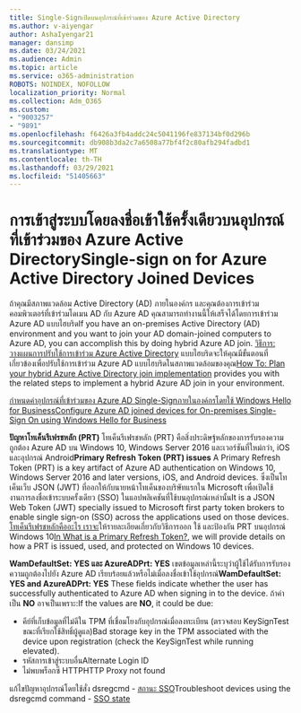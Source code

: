 ```yaml
---
title: Single-Signเปิดบนอุปกรณ์ที่เข้าร่วมของ Azure Active Directory
ms.author: v-aiyengar
author: AshaIyengar21
manager: dansimp
ms.date: 03/24/2021
ms.audience: Admin
ms.topic: article
ms.service: o365-administration
ROBOTS: NOINDEX, NOFOLLOW
localization_priority: Normal
ms.collection: Adm_O365
ms.custom:
- "9003257"
- "9891"
ms.openlocfilehash: f6426a3fb4addc24c5041196fe837134bf0d296b
ms.sourcegitcommit: db908b3da2c7a6508a77bf4f2c80afb294fadbd1
ms.translationtype: MT
ms.contentlocale: th-TH
ms.lasthandoff: 03/29/2021
ms.locfileid: "51405663"
---
```

# <a name="single-sign-on-for-azure-active-directory-joined-devices"></a><span data-ttu-id="30412-102">การเข้าสู่ระบบโดยลงชื่อเข้าใช้ครั้งเดียวบนอุปกรณ์ที่เข้าร่วมของ Azure Active Directory</span><span class="sxs-lookup"><span data-stu-id="30412-102">Single-sign on for Azure Active Directory Joined Devices</span></span>

<span data-ttu-id="30412-103">ถ้าคุณมีสภาพแวดล้อม Active Directory (AD) ภายในองค์กร และคุณต้องการเข้าร่วมคอมพิวเตอร์ที่เข้าร่วมโดเมน AD กับ Azure AD คุณสามารถทํางานนี้ให้เสร็จได้โดยการเข้าร่วม Azure AD แบบไฮบริด</span><span class="sxs-lookup"><span data-stu-id="30412-103">If you have an on-premises Active Directory (AD) environment and you want to join your AD domain-joined computers to Azure AD, you can accomplish this by doing hybrid Azure AD join.</span></span> <span data-ttu-id="30412-104">[วิธีการ: วางแผนการปรับใช้การเข้าร่วม Azure Active Directory](https://docs.microsoft.com/azure/active-directory/devices/hybrid-azuread-join-plan) แบบไฮบริดจะให้คุณมีขั้นตอนที่เกี่ยวข้องเพื่อปรับใช้การเข้าร่วม Azure AD แบบไฮบริดในสภาพแวดล้อมของคุณ</span><span class="sxs-lookup"><span data-stu-id="30412-104">[How To: Plan your hybrid Azure Active Directory join implementation](https://docs.microsoft.com/azure/active-directory/devices/hybrid-azuread-join-plan) provides you with the related steps to implement a hybrid Azure AD join in your environment.</span></span>

[<span data-ttu-id="30412-105">กําหนดค่าอุปกรณ์ที่เข้าร่วมของ Azure AD Single-Signภายในองค์กรโดยใช้ Windows Hello for Business</span><span class="sxs-lookup"><span data-stu-id="30412-105">Configure Azure AD joined devices for On-premises Single-Sign On using Windows Hello for Business</span></span>](https://docs.microsoft.com/azure/active-directory/devices/hybrid-azuread-join-plan) 

<span data-ttu-id="30412-106">**ปัญหาโทเค็นรีเฟรชหลัก (PRT)** โทเค็นรีเฟรชหลัก (PRT) คือสิ่งประดิษฐ์หลักของการรับรองความถูกต้อง Azure AD บน Windows 10, Windows Server 2016 และเวอร์ชันที่ใหม่กว่า, iOS และอุปกรณ์ Android</span><span class="sxs-lookup"><span data-stu-id="30412-106">**Primary Refresh Token (PRT) issues** A Primary Refresh Token (PRT) is a key artifact of Azure AD authentication on Windows 10, Windows Server 2016 and later versions, iOS, and Android devices.</span></span> <span data-ttu-id="30412-107">ซึ่งเป็นโทเค็นเว็บ JSON (JWT) ที่ออกให้กับนายหน้าโทเค็นของบริษัทแรกใน Microsoft เพื่อเปิดใช้งานการลงชื่อเข้าระบบครั้งเดียว (SSO) ในแอปพลิเคชันที่ใช้บนอุปกรณ์เหล่านั้น</span><span class="sxs-lookup"><span data-stu-id="30412-107">It is a JSON Web Token (JWT) specially issued to Microsoft first party token brokers to enable single sign-on (SSO) across the applications used on those devices.</span></span> <span data-ttu-id="30412-108">[โทเค็นรีเฟรชหลักคืออะไร เราจะ](https://docs.microsoft.com/azure/active-directory/devices/concept-primary-refresh-token)ให้รายละเอียดเกี่ยวกับวิธีการออก ใช้ และป้องกัน PRT บนอุปกรณ์ Windows 10</span><span class="sxs-lookup"><span data-stu-id="30412-108">[In What is a Primary Refresh Token?](https://docs.microsoft.com/azure/active-directory/devices/concept-primary-refresh-token), we will provide details on how a PRT is issued, used, and protected on Windows 10 devices.</span></span>

<span data-ttu-id="30412-109">**WamDefaultSet: YES และ AzureADPrt: YES** เขตข้อมูลเหล่านี้ระบุว่าผู้ใช้ได้รับการรับรองความถูกต้องไปยัง Azure AD เรียบร้อยแล้วหรือไม่เมื่อลงชื่อเข้าใช้อุปกรณ์</span><span class="sxs-lookup"><span data-stu-id="30412-109">**WamDefaultSet: YES and AzureADPrt: YES** These fields indicate whether the user has successfully authenticated to Azure AD when signing in to the device.</span></span> <span data-ttu-id="30412-110">ถ้าค่าเป็น **NO** อาจเป็นเพราะ:</span><span class="sxs-lookup"><span data-stu-id="30412-110">If the values are **NO**, it could be due:</span></span>

- <span data-ttu-id="30412-111">คีย์ที่เก็บข้อมูลที่ไม่ดีใน TPM ที่เชื่อมโยงกับอุปกรณ์เมื่อลงทะเบียน (ตรวจสอบ KeySignTest ขณะที่เรียกใช้สิทธิ์ผู้ดูแล)</span><span class="sxs-lookup"><span data-stu-id="30412-111">Bad storage key in the TPM associated with the device upon registration (check the KeySignTest while running elevated).</span></span>
- <span data-ttu-id="30412-112">รหัสการเข้าสู่ระบบอื่น</span><span class="sxs-lookup"><span data-stu-id="30412-112">Alternate Login ID</span></span>
- <span data-ttu-id="30412-113">ไม่พบพร็อกซี HTTP</span><span class="sxs-lookup"><span data-stu-id="30412-113">HTTP Proxy not found</span></span>

<span data-ttu-id="30412-114">แก้ไขปัญหาอุปกรณ์โดยใช้สั่ง dsregcmd - [สถานะ SSO](https://docs.microsoft.com/azure/active-directory/devices/troubleshoot-device-dsregcmd#sso-state)</span><span class="sxs-lookup"><span data-stu-id="30412-114">Troubleshoot devices using the dsregcmd command - [SSO state](https://docs.microsoft.com/azure/active-directory/devices/troubleshoot-device-dsregcmd#sso-state)</span></span>
